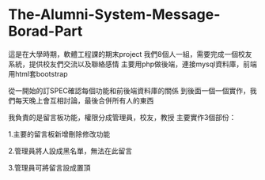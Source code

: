 # The-Alumni-System-Message-Borad-Part

這是在大學時期，軟體工程課的期末project
我們8個人一組，需要完成一個校友系統，提供校友們交流以及聯絡感情
主要用php做後端，連接mysql資料庫，前端用html套bootstrap

從一開始的訂SPEC確認每個功能和前後端資料庫的關係
到後面一個一個實作，我們每天晚上會互相討論，最後合併所有人的東西

我負責的是留言板功能，權限分成管理員，校友，教授
主要實作3個部份：

1.主要的留言板新增刪除修改功能

2.管理員將人設成黑名單，無法在此留言

3.管理員可將留言設成置頂
